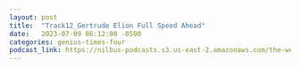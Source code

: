 ```yaml
---
layout: post
title:  "Track12_Gertrude Elion Full Speed Ahead"
date:   2023-07-09 06:12:00 -0500
categories: genius-times-four
podcast_link: https://nilbus-podcasts.s3.us-east-2.amazonaws.com/the-well-trained-mind/Genius%20Times%20Four/Track12_Gertrude%20Elion%20Full%20Speed%20Ahead.mp3
---
```

